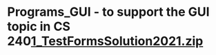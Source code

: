 # Programs_GUI - to support the GUI topic in CS 240[1_TestFormsSolution2021.zip](https://github.com/ganchevg/Programs_GUI/files/7232363/1_TestFormsSolution2021.zip)

